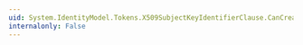 ```yaml
---
uid: System.IdentityModel.Tokens.X509SubjectKeyIdentifierClause.CanCreateFrom(System.Security.Cryptography.X509Certificates.X509Certificate2)
internalonly: False
---
```


